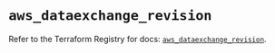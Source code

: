 # `aws_dataexchange_revision`

Refer to the Terraform Registry for docs: [`aws_dataexchange_revision`](https://registry.terraform.io/providers/hashicorp/aws/6.13.0/docs/resources/dataexchange_revision).
